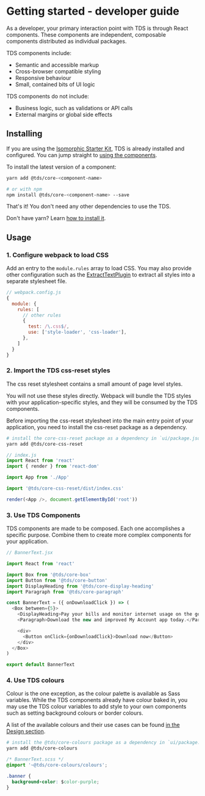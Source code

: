 # Getting started - developer guide

As a developer, your primary interaction point with TDS is through React components. These components are independent, composable components distributed as individual packages.

TDS components include:

- Semantic and accessible markup
- Cross-browser compatible styling
- Responsive behaviour
- Small, contained bits of UI logic

TDS components do not include:

- Business logic, such as validations or API calls
- External margins or global side effects

## Installing

If you are using the [Isomorphic Starter Kit](https://github.com/telusdigital/telus-isomorphic-starter-kit), TDS is already installed and configured. You can jump straight to [using the components](#3-use-tds-components).

To install the latest version of a component:

```sh
yarn add @tds/core-<component-name>

# or with npm
npm install @tds/core-<component-name> --save
```

That's it! You don't need any other dependencies to use the TDS.

Don't have yarn? Learn [how to install it](https://yarnpkg.com/en/docs/install).

## Usage

### 1. Configure webpack to load CSS

Add an entry to the `module.rules` array to load CSS. You may also provide other configuration such as the [ExtractTextPlugin](https://github.com/webpack-contrib/extract-text-webpack-plugin) to extract all styles into a separate stylesheet file.

```js
// webpack.config.js
{
  module: {
    rules: [
      // other rules
      {
        test: /\.css$/,
        use: ['style-loader', 'css-loader'],
      },
    ]
  }
}
```

### 2. Import the TDS css-reset styles

The css reset stylesheet contains a small amount of page level styles.

You will not use these styles directly. Webpack will bundle the TDS styles with your application-specific styles, and they will be consumed by the TDS components.

Before importing the css-reset stylesheet into the main entry point of your application, you need to install the css-reset package as a dependency.

```sh
# install the core-css-reset package as a dependency in `ui/package.json`
yarn add @tds/core-css-reset
```

```js
// index.js
import React from 'react'
import { render } from 'react-dom'

import App from './App'

import '@tds/core-css-reset/dist/index.css'

render(<App />, document.getElementById('root'))
```

### 3. Use TDS Components

TDS components are made to be composed. Each one accomplishes a specific purpose. Combine them to create more complex components for your application.

```js
// BannerText.jsx

import React from 'react'

import Box from '@tds/core-box'
import Button from '@tds/core-button'
import DisplayHeading from '@tds/core-display-heading'
import Paragraph from '@tds/core-paragraph'

const BannerText = ({ onDownloadClick }) => (
  <Box between={5}>
    <DisplayHeading>Pay your bills and monitor internet usage on the go</DisplayHeading>
    <Paragraph>Download the new and improved My Account app today.</Paragraph>

    <div>
      <Button onClick={onDownloadClick}>Download now</Button>
    </div>
  </Box>
)

export default BannerText
```

### 4. Use TDS colours

Colour is the one exception, as the colour palette is available as Sass variables. While the TDS components already have colour baked in, you may use the TDS colour variables to add style to your own components such as setting background colours or border colours.

A list of the available colours and their use cases can be found [in the Design section](../design/colour.md).

```sh
# install the @tds/core-colours package as a dependency in `ui/package.json`
yarn add @tds/core-colours
```

```css
/* BannerText.scss */
@import '~@tds/core-colours/colours';

.banner {
  background-color: $color-purple;
}
```
